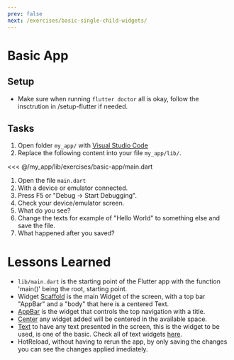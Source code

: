 ```yaml
---
prev: false
next: /exercises/basic-single-child-widgets/
---
```


# Basic App

## Setup

- Make sure when running ```flutter doctor``` all is okay, follow the insctrution in /setup-flutter if needed.

## Tasks 
1. Open folder ```my_app/``` with [Visual Studio Code](https://code.visualstudio.com/)
2. Replace the following content into your file `my_app/lib/`.

<<< @/my_app/lib/exercises/basic-app/main.dart

1. Open the file ```main.dart```
2. With a device or emulator connected.
3. Press F5 or "Debug -> Start Debugging".
4. Check your device/emulator screen.
5. What do you see?
6. Change the texts for example of "Hello World" to something else and save the file.
7.  What happened after you saved?

# Lessons Learned

- ```lib/main.dart``` is the starting point of the Flutter app with the function 'main()' being the root, starting point.
- Widget [Scaffold](https://flutter.io/docs/catalog/samples/Scaffold) is the main Widget of the screen, with a top bar "AppBar" and a "body" that here is a centered Text.
- [AppBar](https://flutter.io/docs/catalog/samples/basic-app-bar) is the widget that controls the top navigation with a title.
- [Center](https://flutter.io/docs/development/ui/widgets/layout) any widget added will be centered in the available space.
- [Text](https://docs.flutter.io/flutter/widgets/Text-class.html) to have any text presented in the screen, this is the widget to be used, is one of the basic. Check all of text widgets [here](https://flutter.io/docs/development/ui/widgets/text).
- HotReload, without having to rerun the app, by only saving the changes you can see the changes applied imediately.